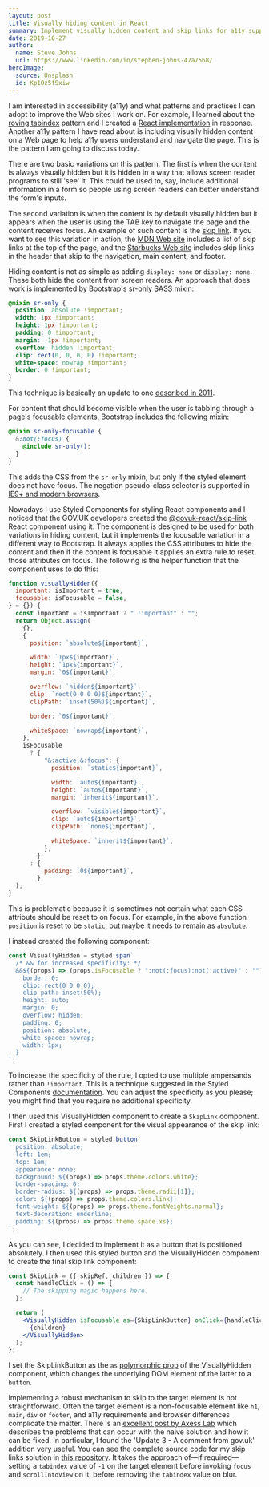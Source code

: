 ```yaml
---
layout: post
title: Visually hiding content in React
summary: Implement visually hidden content and skip links for a11y support in React.
date: 2019-10-27
author:
  name: Steve Johns
  url: https://www.linkedin.com/in/stephen-johns-47a7568/
heroImage:
  source: Unsplash
  id: Kp1Oz5fSxiw
---
```


I am interested in accessibility (a11y) and what patterns and practises I can adopt to improve the Web sites I work on. For example, I learned about the [roving tabindex](https://www.stefanjudis.com/today-i-learned/roving-tabindex/) pattern and I created a [React implementation](https://www.npmjs.com/package/react-roving-tabindex) in response. Another a11y pattern I have read about is including visually hidden content on a Web page to help a11y users understand and navigate the page. This is the pattern I am going to discuss today.

There are two basic variations on this pattern. The first is when the content is always visually hidden but it is hidden in a way that allows screen reader programs to still 'see' it. This could be used to, say, include additional information in a form so people using screen readers can better understand the form's inputs.

The second variation is when the content is by default visually hidden but it appears when the user is using the TAB key to navigate the page and the content receives focus. An example of such content is the [skip link](https://a11yproject.com/posts/skip-nav-links/). If you want to see this variation in action, the [MDN Web site](https://developer.mozilla.org/en-US/) includes a list of skip links at the top of the page, and the [Starbucks Web site](https://www.starbucks.com/) includes skip links in the header that skip to the navigation, main content, and footer.

Hiding content is not as simple as adding `display: none` or `display: none`. These both hide the content from screen readers. An approach that does work is implemented by Bootstrap's [sr-only SASS mixin](https://github.com/twbs/bootstrap/blob/v4-dev/scss/mixins/_screen-reader.scss):

```scss
@mixin sr-only {
  position: absolute !important;
  width: 1px !important;
  height: 1px !important;
  padding: 0 !important;
  margin: -1px !important;
  overflow: hidden !important;
  clip: rect(0, 0, 0, 0) !important;
  white-space: nowrap !important;
  border: 0 !important;
}
```

This technique is basically an update to one [described in 2011](https://snook.ca/archives/html_and_css/hiding-content-for-accessibility).

For content that should become visible when the user is tabbing through a page's focusable elements, Bootstrap includes the following mixin:

```scss
@mixin sr-only-focusable {
  &:not(:focus) {
    @include sr-only();
  }
}
```

This adds the CSS from the `sr-only` mixin, but only if the styled element does not have focus. The negation pseudo-class selector is supported in [IE9+ and modern browsers](https://caniuse.com/#feat=mdn-css_selectors_not).

Nowadays I use Styled Components for styling React components and I noticed that the GOV.UK developers created the [@govuk-react/skip-link](https://www.npmjs.com/package/@govuk-react/skip-link) React component using it. The component is designed to be used for both variations in hiding content, but it implements the focusable variation in a different way to Bootstrap. It always applies the CSS attributes to hide the content and then if the content is focusable it applies an extra rule to reset those attributes on focus. The following is the helper function that the component uses to do this:

```jsx
function visuallyHidden({
  important: isImportant = true,
  focusable: isFocusable = false,
} = {}) {
  const important = isImportant ? " !important" : "";
  return Object.assign(
    {},
    {
      position: `absolute${important}`,

      width: `1px${important}`,
      height: `1px${important}`,
      margin: `0${important}`,

      overflow: `hidden${important}`,
      clip: `rect(0 0 0 0)${important}`,
      clipPath: `inset(50%)${important}`,

      border: `0${important}`,

      whiteSpace: `nowrap${important}`,
    },
    isFocusable
      ? {
          "&:active,&:focus": {
            position: `static${important}`,

            width: `auto${important}`,
            height: `auto${important}`,
            margin: `inherit${important}`,

            overflow: `visible${important}`,
            clip: `auto${important}`,
            clipPath: `none${important}`,

            whiteSpace: `inherit${important}`,
          },
        }
      : {
          padding: `0${important}`,
        }
  );
}
```

This is problematic because it is sometimes not certain what each CSS attribute should be reset to on focus. For example, in the above function `position` is reset to be `static`, but maybe it needs to remain as `absolute`.

I instead created the following component:

```jsx
const VisuallyHidden = styled.span`
  /* && for increased specificity: */
  &&${(props) => (props.isFocusable ? ":not(:focus):not(:active)" : "")} {
    border: 0;
    clip: rect(0 0 0 0);
    clip-path: inset(50%);
    height: auto;
    margin: 0;
    overflow: hidden;
    padding: 0;
    position: absolute;
    white-space: nowrap;
    width: 1px;
  }
`;
```

To increase the specificity of the rule, I opted to use multiple ampersands rather than `!important`. This is a technique suggested in the Styled Components [documentation](https://styled-components.com/docs/faqs#how-can-i-override-styles-with-higher-specificity). You can adjust the specificity as you please; you might find that you require no additional specificity.

I then used this VisuallyHidden component to create a `SkipLink` component. First I created a styled component for the visual appearance of the skip link:

```jsx
const SkipLinkButton = styled.button`
  position: absolute;
  left: 1em;
  top: 1em;
  appearance: none;
  background: ${(props) => props.theme.colors.white};
  border-spacing: 0;
  border-radius: ${(props) => props.theme.radii[1]};
  color: ${(props) => props.theme.colors.link};
  font-weight: ${(props) => props.theme.fontWeights.normal};
  text-decoration: underline;
  padding: ${(props) => props.theme.space.xs};
`;
```

As you can see, I decided to implement it as a button that is positioned absolutely. I then used this styled button and the VisuallyHidden component to create the final skip link component:

```jsx
const SkipLink = ({ skipRef, children }) => {
  const handleClick = () => {
    // The skipping magic happens here.
  };

  return (
    <VisuallyHidden isFocusable as={SkipLinkButton} onClick={handleClick}>
      {children}
    </VisuallyHidden>
  );
};
```

I set the SkipLinkButton as the `as` [polymorphic prop](https://styled-components.com/docs/api#as-polymorphic-prop) of the VisuallyHidden component, which changes the underlying DOM element of the latter to a `button`.

Implementing a robust mechanism to skip to the target element is not straightforward. Often the target element is a non-focusable element like `h1`, `main`, `div` or `footer`, and a11y requirements and browser differences complicate the matter. There is an [excellent post by Axess Lab](https://axesslab.com/skip-links/) which describes the problems that can occur with the naive solution and how it can be fixed. In particular, I found the 'Update 3 - A comment from gov.uk' addition very useful. You can see the complete source code for my skip links solution in [this repository](https://github.com/stevejay/react-performance). It takes the approach of&#8212;if required&#8212;setting a `tabindex` value of `-1` on the target element before invoking `focus` and `scrollIntoView` on it, before removing the `tabindex` value on blur.
